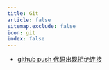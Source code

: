 ```yaml
---
title: Git
article: false
sitemap.exclude: false
icon: git
index: false
---
```


- [github push 代码出现拒绝连接](github_ssh_push_connection_refused.md)
